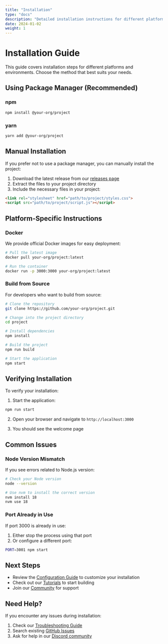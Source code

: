 ```yaml
---
title: "Installation"
type: "docs" 
description: "Detailed installation instructions for different platforms"
date: 2024-01-02
weight: 1
---
```


# Installation Guide

This guide covers installation steps for different platforms and environments. Choose the method that best suits your needs.

## Using Package Manager (Recommended)

### npm

```bash
npm install @your-org/project
```

### yarn

```bash
yarn add @your-org/project
```

## Manual Installation

If you prefer not to use a package manager, you can manually install the project:

1. Download the latest release from our [releases page](https://github.com/your-org/project/releases)
2. Extract the files to your project directory
3. Include the necessary files in your project:

```html
<link rel="stylesheet" href="path/to/project/styles.css">
<script src="path/to/project/script.js"></script>
```

## Platform-Specific Instructions

### Docker

We provide official Docker images for easy deployment:

```bash
# Pull the latest image
docker pull your-org/project:latest

# Run the container
docker run -p 3000:3000 your-org/project:latest
```

### Build from Source

For developers who want to build from source:

```bash
# Clone the repository
git clone https://github.com/your-org/project.git

# Change into the project directory
cd project

# Install dependencies
npm install

# Build the project
npm run build

# Start the application
npm start
```

## Verifying Installation

To verify your installation:

1. Start the application:
```bash
npm run start
```

2. Open your browser and navigate to `http://localhost:3000`

3. You should see the welcome page

## Common Issues

### Node Version Mismatch

If you see errors related to Node.js version:

```bash
# Check your Node version
node --version

# Use nvm to install the correct version
nvm install 18
nvm use 18
```

### Port Already in Use

If port 3000 is already in use:

1. Either stop the process using that port
2. Or configure a different port:

```bash
PORT=3001 npm start
```

## Next Steps

- Review the [Configuration Guide](/docs/configuration) to customize your installation
- Check out our [Tutorials](/tutorials) to start building
- Join our [Community](/community) for support

## Need Help?

If you encounter any issues during installation:

1. Check our [Troubleshooting Guide](/docs/troubleshooting)
2. Search existing [GitHub Issues](https://github.com/your-org/project/issues)
3. Ask for help in our [Discord community](https://discord.gg/your-project)